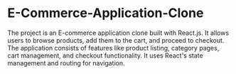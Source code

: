 # E-Commerce-Application-Clone
The project is an E-commerce application clone built with React.js. It allows users to browse products, add them to the cart, and proceed to checkout. The application consists of features like product listing, category pages, cart management, and checkout functionality. It uses React's state management and routing for navigation.

